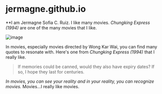 # jermagne.github.io
**I am Jermagne Sofia C. Ruiz. I like many movies. *Chungking Express (1994)* are one of the many movies that I like.
 
![image](https://user-images.githubusercontent.com/118234017/202062435-c4ddada7-5515-4699-a174-dedc090f1444.png)

In movies, especially movies directed by Wong Kar Wai, you can find many quotes to resonate with. Here's one from *Chungking Express (1994)* that I really like.
> If memories could be canned, would they also have expiry dates? If so, I hope they last for centuries.

*In movies, you can see your reality and in your reality, you can recognize movies.*
Movies...I really like movies.
